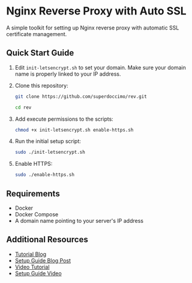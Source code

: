 # Nginx Reverse Proxy with Auto SSL

A simple toolkit for setting up Nginx reverse proxy with automatic SSL certificate management.

## Quick Start Guide

1.  Edit `init-letsencrypt.sh` to set your domain. Make sure your domain name is properly linked to your IP address.

2.  Clone this repository:

    ```bash
    git clone https://github.com/superdoccimo/rev.git

    cd rev 
    ```

3.  Add execute permissions to the scripts:

    ```bash
    chmod +x init-letsencrypt.sh enable-https.sh
    ```

4.  Run the initial setup script:

    ```bash
    sudo ./init-letsencrypt.sh
    ```

5.  Enable HTTPS:

    ```bash
    sudo ./enable-https.sh
    ```

## Requirements

*   Docker
*   Docker Compose
*   A domain name pointing to your server's IP address

## Additional Resources

*   [Tutorial Blog](ここにチュートリアルのブログ記事へのリンク)
*   [Setup Guide Blog Post](ここにセットアップガイドのブログ記事へのリンク)
*   [Video Tutorial](ここにビデオチュートリアルへのリンク)
*   [Setup Guide Video](ここにセットアップガイドビデオへのリンク)